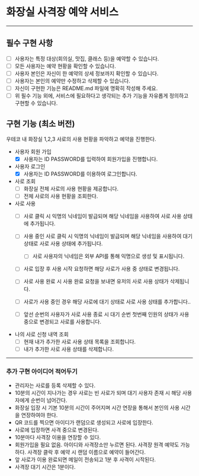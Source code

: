 # 화장실 사격장 예약 서비스

---

## 필수 구현 사항

- [ ] 사용자는 특정 대상(회의실, 맛집, 클래스 등)을 예약할 수 있습니다.
- [ ] 모든 사용자는 예약 현황을 확인할 수 있습니다.
- [ ] 사용자 본인은 자신이 한 예약의 상세 정보까지 확인할 수 있습니다.
- [ ] 사용자는 본인의 예약만 수정하고 삭제할 수 있습니다.
- [ ] 자신이 구현한 기능은 README.md 파일에 명확히 작성해 주세요.
- [ ] 위 필수 기능 외에, 서비스에 필요하다고 생각되는 추가 기능을 자유롭게 정의하고 구현할 수 있습니다.

## 구현 기능 (최소 버전)

우테코 내 화장실 1,2,3 사로의 사용 현황을 파악하고 예약을 진행한다.

- 사용자 회원 가입
    - [x] 사용자는 ID PASSWORD를 입력하여 회원가입을 진행합니다.

- 사용자 로그인
    - [x] 사용자는 ID PASSWORD를 이용하여 로그인합니다.

- 사로 조회
    - [ ] 화장실 전체 사로의 사용 현황을 제공합니다.
    - [ ] 전체 사로의 사용 현황을 조회한다.

- 사로 사용
    - [ ] 사로 클릭 시 익명의 닉네임이 발급되며 해당 닉네임을 사용하여 사로 사용 상태에 추가됩니다.
    - [ ] 사용 중인 사로 클릭 시 익명의 닉네임이 발급되며 해당 닉네임을 사용하여 대기 상태로 사로 사용 상태에 추가됩니다.
        - [ ] 사로 사용자의 닉네임은 외부 API를 통해 익명으로 생성 및 표시됩니다.
    - [ ] 사로 입장 후 사용 시작 요청하면 해당 사로가 사용 중 상태로 변경됩니다.
    - [ ] 사로 사용 완료 시 사용 완료 요청을 보내면 유저의 사로 사용 상태가 삭제됩니다.

    - [ ] 사로가 사용 중인 경우 해당 사로에 대기 상태로 사로 사용 상태를 추가합니다..
    - [ ] 앞선 순번의 사용자가 사로 사용 종료 시 대기 순번 첫번째 인원의 상태가 사용중으로 변경되고 사로를 사용합니다.

- 나의 사로 신청 내역 조회
    - [ ] 현재 내가 추가한 사로 사용 상태 목록을 조회합니다.
    - [ ] 내가 추가한 사로 사용 상태를 삭제합니다.

--- 

### 추가 구현 아이디어 적어두기

- 관리자는 사로를 등록 삭제할 수 있다.
- 10분의 시간이 지나가는 경우 사로는 빈 사로가 되며 대기 사용자 존재 시 해당 사용자에게 순번이 넘어간다.
- 화장실 입장 시 기본 10분의 시간이 주어지며 시간 연장을 통해서 본인의 사용 시간을 연장하여야 한다.
- QR 코드를 찍으면 아이디가 랜덤으로 생성되고 사로에 입장한다.
- 사로에 입장하면 사격 중으로 변경된다.
- 10분마다 사격장 이용을 연장할 수 있다.
- 회원가입을 필요 없음. 아이디와 사격장소만 누르면 된다. 사격장 원격 예약도 가능하다. 사격장 클락 후 예약 시 랜덤 이름으로 예약이 들어간다.
- 앞 사로가 이용 완료되면 메일이 전송되고 1분 후 사격이 시작된다.
- 사격장 대기 시간은 1분이다.
